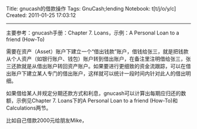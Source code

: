 Title: gnucash的借款操作
Tags: GnuCash;lending
Notebook: t[t/j/o/y/c]
Created: 2011-01-25 17:03:12

------

主要参考：gnucash手册：Chapter 7. Loans，示例：A Personal Loan to a friend (How-To)

需要在资产（Asset）账户下建立一个“借出钱款”账户，借钱给张三，就是把钱款从个人资产（如银行账户、钱包）账户转到借出账户，在备注里注明借给张三，张三还款就是从借出账户转回资产账户。如果要进行更细致的资金流跟踪，可以在借出账户下建立某人专门的借出账户，这样就可以统计一段时间内针对此人的借出明细。

如果借给某人并规定分期还款方式和利息，gnucash可以计算出每期应归还的数额，示例见Chapter 7. Loans下的A Personal Loan to a friend (How-To)和Calculations两节。

比如自己借款2000元给朋友Mike，